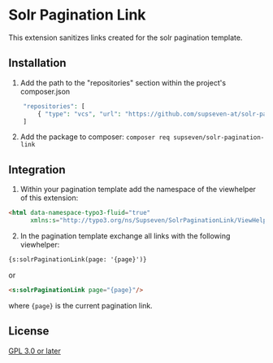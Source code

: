 # Solr Pagination Link

This extension sanitizes links created for the solr pagination template.

## Installation

1. Add the path to the "repositories" section within the project's composer.json
```php
    "repositories": [
        { "type": "vcs", "url": "https://github.com/supseven-at/solr-pagination-link.git" }
    ]
```
2. Add the package to composer: ```composer req supseven/solr-pagination-link```

## Integration
1. Within your pagination template add the namespace of the viewhelper of this extension:
```html
<html data-namespace-typo3-fluid="true"
      xmlns:s="http://typo3.org/ns/Supseven/SolrPaginationLink/ViewHelpers">
```
2. In the pagination template exchange all links with the following viewhelper:
```html
{s:solrPaginationLink(page: '{page}')}
```
or
```html
<s:solrPaginationLink page="{page}"/>
```
where ```{page}``` is the current pagination link.

## License
[GPL 3.0 or later](LICENSE)